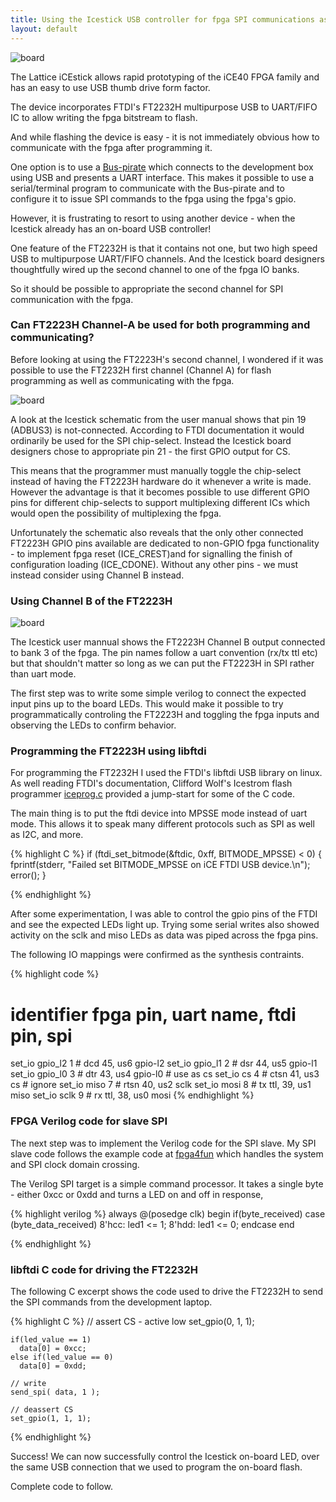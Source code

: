 ```yaml
---
title: Using the Icestick USB controller for fpga SPI communications as well as flashing
layout: default
---
```


![board](/public/images/icestick/DSC02689.JPG)


The Lattice iCEstick allows rapid prototyping of the iCE40 FPGA family and has an easy to use USB thumb drive form factor. 

The device incorporates FTDI's FT2232H multipurpose USB to UART/FIFO IC to allow writing the fpga bitstream to flash. 

And while flashing the device is easy - it is not immediately obvious how to communicate with the fpga after programming it. 

One option is to use a [Bus-pirate](http://dangerousprototypes.com/docs/Bus_Pirate) which connects to the development box using USB and presents a UART interface. This makes it possible to use a serial/terminal program to communicate with the Bus-pirate and to configure it to issue SPI commands to the fpga using the fpga's gpio.

However, it is frustrating to resort to using another device - when the Icestick already has an on-board USB controller!

One feature of the FT2232H is that it contains not one, but two high speed USB to multipurpose UART/FIFO channels. And the Icestick board designers thoughtfully wired up the second channel to one of the fpga IO banks.

So it should be possible to appropriate the second channel for SPI communication with the fpga.


### Can FT2223H Channel-A be used for both programming and communicating?

Before looking at using the FT2223H's second channel, I wondered if it was possible to use the FT2232H first channel (Channel A) for flash programming as well as communicating with the fpga.

![board](/public/images/icestick/DSC02711.JPG)

A look at the Icestick schematic from the user manual shows that pin 19 (ADBUS3) is not-connected. According to FTDI documentation it would ordinarily be used for the SPI chip-select. Instead the Icestick board designers chose to appropriate pin 21 - the first GPIO output for CS. 

This means that the programmer must manually toggle the chip-select instead of having the FT2223H hardware do it whenever a write is made. However the advantage is that it becomes possible to use different GPIO pins for different chip-selects to support multiplexing different ICs which would open the possibility of multiplexing the fpga.

Unfortunately the schematic also reveals that the only other connected FT2223H GPIO pins available are dedicated to non-GPIO fpga functionality - to implement fpga reset (ICE_CREST)and for signalling the finish of configuration loading (ICE_CDONE). Without any other pins - we must instead consider using Channel B instead.


### Using Channel B of the FT2223H


![board](/public/images/icestick/DSC02714.JPG)

The Icestick user mannual shows the FT2223H Channel B output connected to bank 3 of the fpga. The pin names follow a uart convention (rx/tx ttl etc) but that shouldn't matter so long as we can put the FT2223H in SPI rather than uart mode.

The first step was to write some simple verilog to connect the expected input pins up to the board LEDs. This would make it possible to try programmatically controling the FT2223H and toggling the fpga inputs and observing the LEDs to confirm behavior.


### Programming the FT2223H using libftdi

For programming the FT2232H I used the FTDI's libftdi USB library on linux. As well reading FTDI's documentation, Clifford Wolf's Icestrom flash programmer [iceprog.c](https://github.com/cliffordwolf/icestorm/blob/master/iceprog/iceprog.c) provided a jump-start for some of the C code. 

The main thing is to put the ftdi device into MPSSE mode instead of uart mode. This allows it to speak many different protocols such as SPI as well as I2C, and more.


{% highlight C %}
  if (ftdi_set_bitmode(&ftdic, 0xff, BITMODE_MPSSE) < 0) {
    fprintf(stderr, "Failed set BITMODE_MPSSE on iCE FTDI USB device.\n");
    error();
  }

{% endhighlight %}


After some experimentation, I was able to control the gpio pins of the FTDI and see the expected LEDs light up. Trying some serial writes also showed activity on the sclk and miso LEDs as data was piped across the fpga pins.

The following IO mappings were confirmed as the synthesis contraints.  

{% highlight code %}

# identifier    fpga pin, uart name,  ftdi pin,     spi
set_io gpio_l2  1 #       dcd         45,   us6     gpio-l2
set_io gpio_l1  2 #       dsr         44,   us5     gpio-l1
set_io gpio_l0  3 #       dtr         43,   us4     gpio-l0     # use as cs
set_io cs       4 #       ctsn        41,   us3     cs          # ignore
set_io miso     7 #       rtsn        40,   us2     sclk
set_io mosi     8 #       tx ttl,     39,   us1     miso
set_io sclk     9 #       rx ttl,     38,   us0     mosi
{% endhighlight %}


### FPGA Verilog code for slave SPI

The next step was to implement the Verilog code for the SPI slave. My SPI slave code follows the example code at [fpga4fun](https://fpga4fun.com/SPI2.html) which handles the system and SPI clock domain crossing.


The Verilog SPI target is a simple command processor. It takes a single byte - either 0xcc or 0xdd and turns a LED on and off in response,

{% highlight verilog %}
  always @(posedge clk)
    begin
      if(byte_received)
        case (byte_data_received)
          8'hcc:
            led1 <= 1;
          8'hdd:
            led1 <= 0;
      endcase
    end

{% endhighlight %}


### libftdi C code for driving the FT2232H

The following C excerpt shows the code used to drive the FT2232H to send the SPI commands from the development laptop.

{% highlight C %}
   // assert CS - active low 
    set_gpio(0, 1, 1);

    if(led_value == 1)
      data[0] = 0xcc;
    else if(led_value == 0)
      data[0] = 0xdd;

    // write
    send_spi( data, 1 );

    // deassert CS
    set_gpio(1, 1, 1);
{% endhighlight %}


Success! We can now successfully control the Icestick on-board LED, over the same USB connection that we used to program the on-board flash.  

Complete code to follow.

